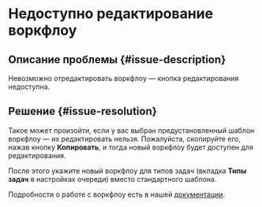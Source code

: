 # Недоступно редактирование воркфлоу


## Описание проблемы {#issue-description}

Невозможно отредактировать воркфлоу — кнопка редактирования недоступна.

## Решение {#issue-resolution}

Такое может произойти, если у вас выбран предустановленный шаблон воркфлоу — их редактировать нельзя. Пожалуйста, скопируйте его, нажав кнопку **Копировать**, и тогда новый воркфлоу будет доступен для редактирования.

После этого укажите новый воркфлоу для типов задач (вкладка **Типы задач** в настройках очереди) вместо стандартного шаблона.

Подробности о работе с воркфлоу есть в нашей [документации](../../../tracker/manager/add-workflow.md).
